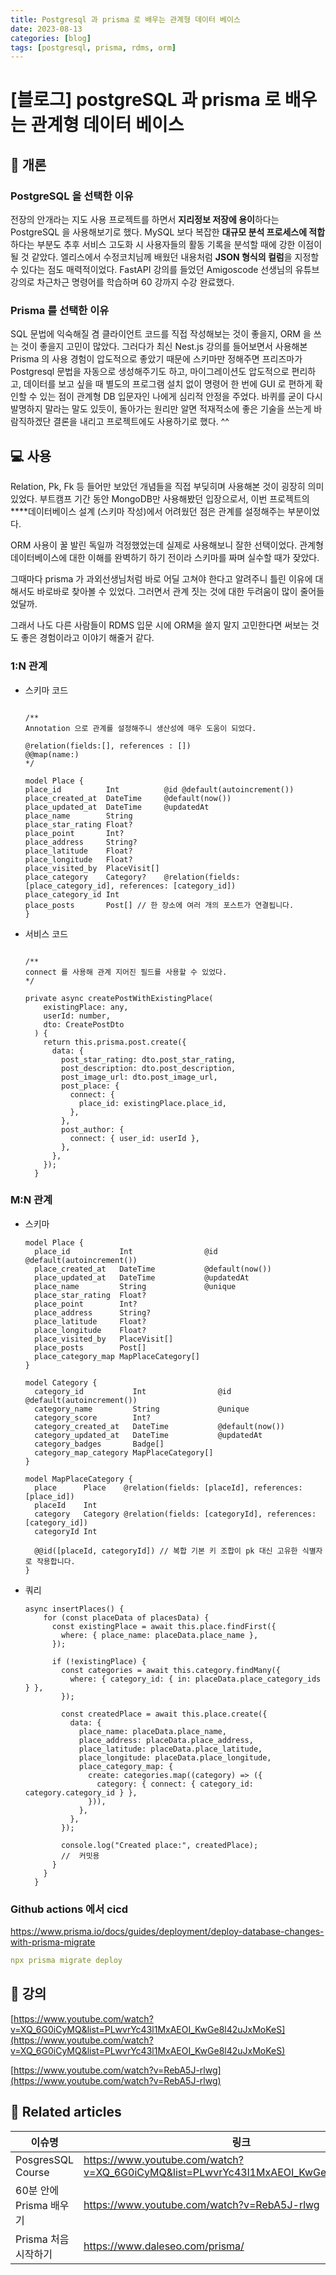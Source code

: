 ```yaml
---
title: Postgresql 과 prisma 로 배우는 관계형 데이터 베이스
date: 2023-08-13
categories: [blog]
tags: [postgresql, prisma, rdms, orm]
---
```


# [블로그] postgreSQL 과 prisma 로 배우는 관계형 데이터 베이스

## 🤔 개론

### PostgreSQL 을 선택한 이유

전장의 안개라는 지도 사용 프로젝트를 하면서 **지리정보 저장에 용이**하다는 PostgreSQL 을 사용해보기로 했다. MySQL 보다 복잡한 **대규모 분석 프로세스에 적합**하다는 부분도 추후 서비스 고도화 시 사용자들의 활동 기록을 분석할 때에 강한 이점이 될 것 같았다. 엘리스에서 수정코치님께 배웠던 내용처럼 **JSON 형식의 컬럼**을 지정할 수 있다는 점도 매력적이었다. FastAPI 강의를 들었던 Amigoscode 선생님의 유튜브 강의로 차근차근 명령어를 학습하며 60 강까지 수강 완료했다.

### Prisma 를 선택한 이유

SQL 문법에 익숙해질 겸 클라이언트 코드를 직접 작성해보는 것이 좋을지, ORM 을 쓰는 것이 좋을지 고민이 많았다.
그러다가 최신 Nest.js 강의를 들어보면서 사용해본 Prisma 의 사용 경험이 압도적으로 좋았기 때문에 스키마만 정해주면 프리즈마가 Postgresql 문법을 자동으로 생성해주기도 하고, 마이그레이션도 압도적으로 편리하고, 데이터를 보고 싶을 때 별도의 프로그램 설치 없이 명령어 한 번에 GUI 로 편하게 확인할 수 있는 점이 관계형 DB 입문자인 나에게 심리적 안정을 주었다.
바퀴를 굳이 다시 발명하지 말라는 말도 있듯이, 돌아가는 원리만 알면 적재적소에 좋은 기술을 쓰는게 바람직하겠단 결론을 내리고 프로젝트에도 사용하기로 했다. ^^

## 💻 사용

Relation, Pk, Fk 등 들어만 보았던 개념들을 직접 부딪히며 사용해본 것이 굉장히 의미 있었다.
부트캠프 기간 동안 MongoDB만 사용해봤던 입장으로서, 이번 프로젝트의 \*\*\*\*데이터베이스 설계 (스키마 작성)에서 어려웠던 점은 관계를 설정해주는 부분이었다.

ORM 사용이 꿀 발린 독일까 걱정했었는데 실제로 사용해보니 잘한 선택이었다.
관계형 데이터베이스에 대한 이해를 완벽하기 하기 전이라 스키마를 짜며 실수할 때가 잦았다.

그때마다 prisma 가 과외선생님처럼 바로 어딜 고쳐야 한다고 알려주니 틀린 이유에 대해서도 바로바로 찾아볼 수 있었다. 그러면서 관계 짓는 것에 대한 두려움이 많이 줄어들었달까.

그래서 나도 다른 사람들이 RDMS 입문 시에 ORM을 쓸지 말지 고민한다면 써보는 것도 좋은 경험이라고 이야기 해줄거 같다.

### 1:N 관계

- 스키마 코드
  [](https://github.com/fog-of-war/dev-be/blob/dev/prisma/schema.prisma)

  ```tsx

  /**
  Annotation 으로 관계를 설정해주니 생산성에 매우 도움이 되었다.

  @relation(fields:[], references : [])
  @@map(name:)
  */

  model Place {
  place_id          Int          @id @default(autoincrement())
  place_created_at  DateTime     @default(now())
  place_updated_at  DateTime     @updatedAt
  place_name        String
  place_star_rating Float?
  place_point       Int?
  place_address     String?
  place_latitude    Float?
  place_longitude   Float?
  place_visited_by  PlaceVisit[]
  place_category    Category?    @relation(fields: [place_category_id], references: [category_id])
  place_category_id Int
  place_posts       Post[] // 한 장소에 여러 개의 포스트가 연결됩니다.
  }
  ```

- 서비스 코드
  [](https://github.com/fog-of-war/dev-be/blob/dev/src/posts/posts.service.ts)

  ```tsx

  /**
  connect 를 사용해 관계 지어진 필드를 사용할 수 있었다.
  */

  private async createPostWithExistingPlace(
      existingPlace: any,
      userId: number,
      dto: CreatePostDto
    ) {
      return this.prisma.post.create({
        data: {
          post_star_rating: dto.post_star_rating,
          post_description: dto.post_description,
          post_image_url: dto.post_image_url,
          post_place: {
            connect: {
              place_id: existingPlace.place_id,
            },
          },
          post_author: {
            connect: { user_id: userId },
          },
        },
      });
    }
  ```

### M:N 관계

- 스키마

  ```tsx
  model Place {
    place_id           Int                @id @default(autoincrement())
    place_created_at   DateTime           @default(now())
    place_updated_at   DateTime           @updatedAt
    place_name         String             @unique
    place_star_rating  Float?
    place_point        Int?
    place_address      String?
    place_latitude     Float?
    place_longitude    Float?
    place_visited_by   PlaceVisit[]
    place_posts        Post[]
    place_category_map MapPlaceCategory[]
  }

  model Category {
    category_id           Int                @id @default(autoincrement())
    category_name         String             @unique
    category_score        Int?
    category_created_at   DateTime           @default(now())
    category_updated_at   DateTime           @updatedAt
    category_badges       Badge[]
    category_map_category MapPlaceCategory[]
  }

  model MapPlaceCategory {
    place      Place    @relation(fields: [placeId], references: [place_id])
    placeId    Int
    category   Category @relation(fields: [categoryId], references: [category_id])
    categoryId Int

    @@id([placeId, categoryId]) // 복합 기본 키 조합이 pk 대신 고유한 식별자로 작용합니다.
  }
  ```

- 쿼리

  ```tsx
  async insertPlaces() {
      for (const placeData of placesData) {
        const existingPlace = await this.place.findFirst({
          where: { place_name: placeData.place_name },
        });

        if (!existingPlace) {
          const categories = await this.category.findMany({
            where: { category_id: { in: placeData.place_category_ids } },
          });

          const createdPlace = await this.place.create({
            data: {
              place_name: placeData.place_name,
              place_address: placeData.place_address,
              place_latitude: placeData.place_latitude,
              place_longitude: placeData.place_longitude,
              place_category_map: {
                create: categories.map((category) => ({
                  category: { connect: { category_id: category.category_id } },
                })),
              },
            },
          });

          console.log("Created place:", createdPlace);
          //  커밋용
        }
      }
    }
  ```

### Github actions 에서 cicd

https://www.prisma.io/docs/guides/deployment/deploy-database-changes-with-prisma-migrate

```yaml
npx prisma migrate deploy
```

## 🌱 강의

[https://www.youtube.com/watch?v=XQ_6G0iCyMQ&list=PLwvrYc43l1MxAEOI_KwGe8l42uJxMoKeS](https://www.youtube.com/watch?v=XQ_6G0iCyMQ&list=PLwvrYc43l1MxAEOI_KwGe8l42uJxMoKeS)

[https://www.youtube.com/watch?v=RebA5J-rlwg](https://www.youtube.com/watch?v=RebA5J-rlwg)

## 📎 Related articles

| 이슈명                  | 링크                                                                                |
| ----------------------- | ----------------------------------------------------------------------------------- |
| PosgresSQL Course       | https://www.youtube.com/watch?v=XQ_6G0iCyMQ&list=PLwvrYc43l1MxAEOI_KwGe8l42uJxMoKeS |
| 60분 안에 Prisma 배우기 | https://www.youtube.com/watch?v=RebA5J-rlwg                                         |
| Prisma 처음 시작하기    | https://www.daleseo.com/prisma/                                                     |
